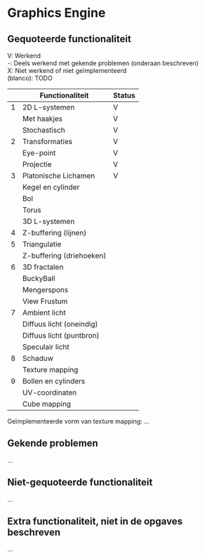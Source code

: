 # Graphics Engine
## Gequoteerde functionaliteit

V: Werkend  
-: Deels werkend met gekende problemen (onderaan beschreven)  
X: Niet werkend of niet geïmplementeerd  
(blanco): TODO  


|   | Functionaliteit      | Status |
|---|---------------------------|--------|
| 1 | 2D L-systemen             | V      |
|   | Met haakjes               | V      |
|   | Stochastisch              | V      |
| 2 | Transformaties            | V      |
|   | Eye-point                 | V      |
|   | Projectie                 | V      |
| 3 | Platonische Lichamen      | V      |
|   | Kegel en cylinder         |        |
|   | Bol                       |        |
|   | Torus                     |        |
|   | 3D L-systemen             |        |
| 4 | Z-buffering (lijnen)      |        |
| 5 | Triangulatie              |        |
|   | Z-buffering (driehoeken)  |        |
| 6 | 3D fractalen              |        |
|   | BuckyBall                 |        |
|   | Mengerspons               |        |
|   | View Frustum              |        |
| 7 | Ambient licht             |        |
|   | Diffuus licht (oneindig)  |        |
|   | Diffuus licht (puntbron)  |        |
|   | Speculair licht           |        |
| 8 | Schaduw                   |        |
|   | Texture mapping           |        |
| 9 | Bollen en cylinders       |        |
|   | UV-coordinaten            |        |
|   | Cube mapping              |        |

Geïmplementeerde vorm van texture mapping: ...

## Gekende problemen 
...
## Niet-gequoteerde functionaliteit
...

## Extra functionaliteit, niet in de opgaves beschreven
...

